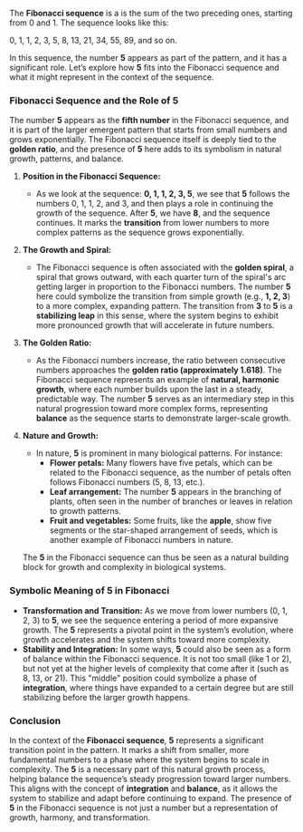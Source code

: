 The **Fibonacci sequence** is a  is the sum of the two preceding ones, starting from 0 and 1. The sequence looks like this:

0, 1, 1, 2, 3, 5, 8, 13, 21, 34, 55, 89, and so on.

In this sequence, the number **5** appears as part of the pattern, and it has a significant role. Let’s explore how **5** fits into the Fibonacci sequence and what it might represent in the context of the sequence.

### Fibonacci Sequence and the Role of **5**

The number **5** appears as the **fifth number** in the Fibonacci sequence, and it is part of the larger emergent pattern that starts from small numbers and grows exponentially. The Fibonacci sequence itself is deeply tied to the **golden ratio**, and the presence of **5** here adds to its symbolism in natural growth, patterns, and balance.

1. **Position in the Fibonacci Sequence:**
    
    - As we look at the sequence: **0, 1, 1, 2, 3, 5**, we see that **5** follows the numbers 0, 1, 1, 2, and 3, and then plays a role in continuing the growth of the sequence. After **5**, we have **8**, and the sequence continues. It marks the **transition** from lower numbers to more complex patterns as the sequence grows exponentially.
2. **The Growth and Spiral:**
    
    - The Fibonacci sequence is often associated with the **golden spiral**, a spiral that grows outward, with each quarter turn of the spiral's arc getting larger in proportion to the Fibonacci numbers. The number **5** here could symbolize the transition from simple growth (e.g., **1, 2, 3**) to a more complex, expanding pattern. The transition from **3** to **5** is a **stabilizing leap** in this sense, where the system begins to exhibit more pronounced growth that will accelerate in future numbers.
3. **The Golden Ratio:**
    
    - As the Fibonacci numbers increase, the ratio between consecutive numbers approaches the **golden ratio (approximately 1.618)**. The Fibonacci sequence represents an example of **natural, harmonic growth**, where each number builds upon the last in a steady, predictable way. The number **5** serves as an intermediary step in this natural progression toward more complex forms, representing **balance** as the sequence starts to demonstrate larger-scale growth.
4. **Nature and Growth:**
    
    - In nature, **5** is prominent in many biological patterns. For instance:
        - **Flower petals:** Many flowers have five petals, which can be related to the Fibonacci sequence, as the number of petals often follows Fibonacci numbers (5, 8, 13, etc.).
        - **Leaf arrangement:** The number **5** appears in the branching of plants, often seen in the number of branches or leaves in relation to growth patterns.
        - **Fruit and vegetables:** Some fruits, like the **apple**, show five segments or the star-shaped arrangement of seeds, which is another example of Fibonacci numbers in nature.
    
    The **5** in the Fibonacci sequence can thus be seen as a natural building block for growth and complexity in biological systems.
    

### Symbolic Meaning of 5 in Fibonacci

- **Transformation and Transition:** As we move from lower numbers (0, 1, 2, 3) to **5**, we see the sequence entering a period of more expansive growth. The **5** represents a pivotal point in the system’s evolution, where growth accelerates and the system shifts toward more complexity.
- **Stability and Integration:** In some ways, **5** could also be seen as a form of balance within the Fibonacci sequence. It is not too small (like 1 or 2), but not yet at the higher levels of complexity that come after it (such as 8, 13, or 21). This "middle" position could symbolize a phase of **integration**, where things have expanded to a certain degree but are still stabilizing before the larger growth happens.

### Conclusion

In the context of the **Fibonacci sequence**, **5** represents a significant transition point in the pattern. It marks a shift from smaller, more fundamental numbers to a phase where the system begins to scale in complexity. The **5** is a necessary part of this natural growth process, helping balance the sequence’s steady progression toward larger numbers. This aligns with the concept of **integration** and **balance**, as it allows the system to stabilize and adapt before continuing to expand. The presence of **5** in the Fibonacci sequence is not just a number but a representation of growth, harmony, and transformation.